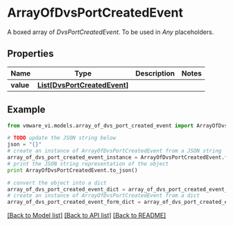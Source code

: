 # ArrayOfDvsPortCreatedEvent

A boxed array of *DvsPortCreatedEvent*. To be used in *Any* placeholders. 

## Properties
Name | Type | Description | Notes
------------ | ------------- | ------------- | -------------
**value** | [**List[DvsPortCreatedEvent]**](DvsPortCreatedEvent.md) |  | 

## Example

```python
from vmware_vi.models.array_of_dvs_port_created_event import ArrayOfDvsPortCreatedEvent

# TODO update the JSON string below
json = "{}"
# create an instance of ArrayOfDvsPortCreatedEvent from a JSON string
array_of_dvs_port_created_event_instance = ArrayOfDvsPortCreatedEvent.from_json(json)
# print the JSON string representation of the object
print ArrayOfDvsPortCreatedEvent.to_json()

# convert the object into a dict
array_of_dvs_port_created_event_dict = array_of_dvs_port_created_event_instance.to_dict()
# create an instance of ArrayOfDvsPortCreatedEvent from a dict
array_of_dvs_port_created_event_form_dict = array_of_dvs_port_created_event.from_dict(array_of_dvs_port_created_event_dict)
```
[[Back to Model list]](../README.md#documentation-for-models) [[Back to API list]](../README.md#documentation-for-api-endpoints) [[Back to README]](../README.md)


